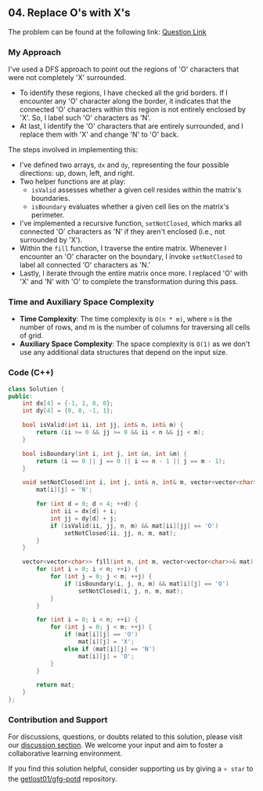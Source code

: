 ## 04. Replace O's with X's

The problem can be found at the following link: [Question Link](https://practice.geeksforgeeks.org/problems/replace-os-with-xs0052/1)

### My Approach

I've used a DFS approach to point out the regions of 'O' characters that were not completely 'X' surrounded. 
- To identify these regions, I have checked all the grid borders. If I encounter any 'O' character along the border, it indicates that the connected 'O' characters within this region is not entirely enclosed by 'X'. So, I label such 'O' characters as 'N'. 
- At last, I identify the 'O' characters that are entirely surrounded, and I replace them with 'X' and change 'N' to 'O' back.

The steps involved in implementing this: 

- I've defined two arrays, `dx` and `dy`, representing the four possible directions: up, down, left, and right.
- Two helper functions are at play:
   - `isValid` assesses whether a given cell resides within the matrix's boundaries.
   - `isBoundary` evaluates whether a given cell lies on the matrix's perimeter.
- I've implemented a recursive function, `setNotClosed`, which marks all connected 'O' characters as 'N' if they aren't enclosed (i.e., not surrounded by 'X').
- Within the `fill` function, I traverse the entire matrix. Whenever I encounter an 'O' character on the boundary, I invoke `setNotClosed` to label all connected 'O' characters as 'N.'
- Lastly, I iterate through the entire matrix once more. I replaced 'O' with 'X' and 'N' with 'O' to complete the transformation during this pass.

### Time and Auxiliary Space Complexity

- **Time Complexity**: The time complexity is `O(n * m)`, where `n` is the number of rows, and m is the number of columns for traversing all cells of grid.
- **Auxiliary Space Complexity**: The space complexity is `O(1)` as we don't use any additional data structures that depend on the input size.

### Code (C++)
```cpp
class Solution {
public:
    int dx[4] = {-1, 1, 0, 0};
    int dy[4] = {0, 0, -1, 1};

    bool isValid(int ii, int jj, int& n, int& m) {
        return (ii >= 0 && jj >= 0 && ii < n && jj < m); 
    }

    bool isBoundary(int i, int j, int &n, int &m) {
        return (i == 0 || j == 0 || i == n - 1 || j == m - 1);
    }

    void setNotClosed(int i, int j, int& n, int& m, vector<vector<char>>& mat) {
        mat[i][j] = 'N';

        for (int d = 0; d < 4; ++d) {
            int ii = dx[d] + i;
            int jj = dy[d] + j;
            if (isValid(ii, jj, n, m) && mat[ii][jj] == 'O')
                setNotClosed(ii, jj, n, m, mat);
        }
    }

    vector<vector<char>> fill(int n, int m, vector<vector<char>>& mat) {
        for (int i = 0; i < n; ++i) {
            for (int j = 0; j < m; ++j) {
                if (isBoundary(i, j, n, m) && mat[i][j] == 'O')
                    setNotClosed(i, j, n, m, mat);
            }
        }

        for (int i = 0; i < n; ++i) {
            for (int j = 0; j < m; ++j) {
                if (mat[i][j] == 'O')
                    mat[i][j] = 'X';
                else if (mat[i][j] == 'N')
                    mat[i][j] = 'O';
            }
        }

        return mat;
    }
};
```

### Contribution and Support

For discussions, questions, or doubts related to this solution, please visit our [discussion section](https://github.com/getlost01/gfg-potd/discussions). We welcome your input and aim to foster a collaborative learning environment.

If you find this solution helpful, consider supporting us by giving a `⭐ star` to the [getlost01/gfg-potd](https://github.com/getlost01/gfg-potd) repository.